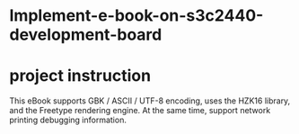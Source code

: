 # Implement-e-book-on-s3c2440-development-board
# project instruction
This eBook supports GBK / ASCII / UTF-8 encoding, uses the HZK16 library, and the Freetype rendering engine. At the same time, support network printing debugging information.
